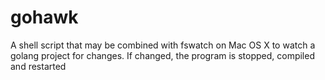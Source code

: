 gohawk
======

A shell script that may be combined with fswatch on Mac OS X to watch a golang project for changes. If changed, the program is stopped, compiled and restarted
